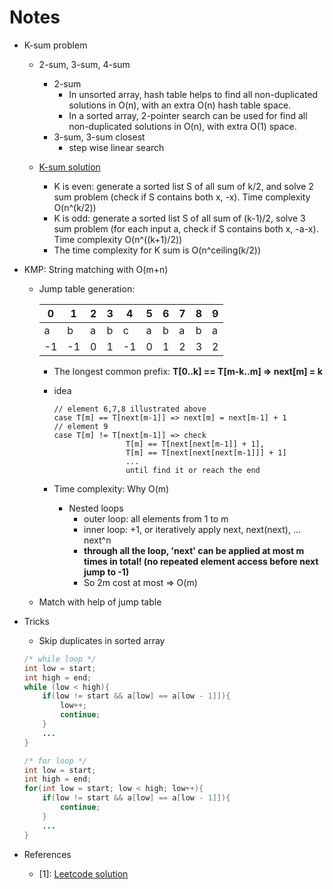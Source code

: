 # Notes

* K-sum problem
	* 2-sum, 3-sum, 4-sum
		* 2-sum
			* In unsorted array, hash table helps to find all non-duplicated solutions in O(n), with an extra O(n) hash table space.
			* In a sorted array, 2-pointer search can be used for find all non-duplicated solutions in O(n), with extra O(1) space.
		* 3-sum, 3-sum closest
			* step wise linear search
       	
	* [K-sum solution](https://cs.stackexchange.com/questions/2973/generalised-3sum-k-sum-problem)
       * K is even: generate a sorted list S of all sum of k/2, and solve 2 sum problem (check if S contains both x, -x). Time complexity O(n^(k/2))
       * K is odd: generate a sorted list S of all sum of (k-1)/2, solve 3 sum problem (for each input a, check if S contains both x, -a-x). Time complexity O(n^((k+1)/2))
       * The time complexity for K sum is O(n^ceiling(k/2))

* KMP: String matching with O(m+n)
	* Jump table generation: 
			
		0|1|2|3|4|5|6|7|8|9
		---|---|---|---|---|---|---|---|---|---|
		a|b|a|b|c|a|b|a|b|a
		-1|-1|0|1|-1|0|1|2|3|2
	
		* The longest common prefix: **T[0..k] == T[m-k..m] => next[m] = k**
		* idea
		
			```
			// element 6,7,8 illustrated above
			case T[m] == T[next[m-1]] => next[m] = next[m-1] + 1
			// element 9
			case T[m] != T[next[m-1]] => check
							T[m] == T[next[next[m-1]] + 1], 
							T[m] == T[next[next[next[m-1]]] + 1]
							... 
							until find it or reach the end
			```
		* Time complexity: Why O(m)
			* Nested loops
				* outer loop: all elements from 1 to m
				* inner loop: +1, or iteratively apply next, next(next), ... next^n
				* **through all the loop, 'next' can be applied at most m times in total! (no repeated element access before next jump to -1)**
				* So 2m cost at most => O(m)
	* Match with help of jump table
	
* Tricks
	* Skip duplicates in sorted array    
        
    ```java
    /* while loop */
    int low = start;
    int high = end;
    while (low < high){
    	if(low != start && a[low] == a[low - 1]]){
    		low++;
    		continue;
    	}
    	...
    }
    
    /* for loop */
    int low = start;
    int high = end;
    for(int low = start; low < high; low++){
    	if(low != start && a[low] == a[low - 1]]){
    		continue;
    	}
    	...
    }
    ```

        
* References
	* [1]: [Leetcode solution](https://www.sigmainfy.com/blog/leetcode-handbook-all-problem-solution-index.html)
